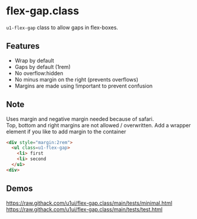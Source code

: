 # flex-gap.class

`u1-flex-gap` class to allow gaps in flex-boxes.  

## Features

- Wrap by default
- Gaps by default (1rem)
- No overflow:hidden
- No minus margin on the right (prevents overflows)
- Margins are made using !important to prevent confusion

## Note

Uses margin and negative margin needed because of safari.  
Top, bottom and right margins are not allowed / overwritten.
Add a wrapper element if you like to add margin to the container

```html
<div style="margin:2rem">
  <ul class=u1-flex-gap>
    <li> first
    <li> second  
  </u1>
<div>
```

## Demos
https://raw.githack.com/u1ui/flex-gap.class/main/tests/minimal.html  
https://raw.githack.com/u1ui/flex-gap.class/main/tests/test.html  

